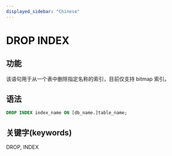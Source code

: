 ```yaml
---
displayed_sidebar: "Chinese"
---
```


# DROP INDEX

## 功能

该语句用于从一个表中删除指定名称的索引，目前仅支持 bitmap 索引。

## 语法

```sql
DROP INDEX index_name ON [db_name.]table_name;
```

## 关键字(keywords)

DROP, INDEX
